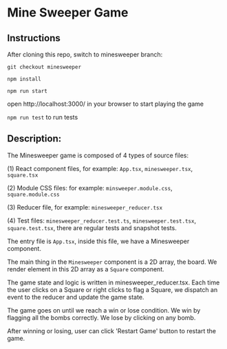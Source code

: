 # Mine Sweeper Game

## Instructions
After cloning this repo, switch to minesweeper branch:

`git checkout minesweeper`

`npm install`

`npm run start`

open http://localhost:3000/ in your browser to start playing the game

`npm run test` to run tests

## Description:

The Minesweeper game is composed of 4 types of source files:

(1) React component files, for example: `App.tsx`, `minesweeper.tsx`, `square.tsx`

(2) Module CSS files: for example: `minsweeper.module.css`, `square.module.css`

(3) Reducer file, for example: `minesweeper_reducer.tsx`

(4) Test files: `minesweeper_reducer.test.ts`, `minesweeper.test.tsx`, `square.test.tsx`,
there are regular tests and snapshot tests.

The entry file is `App.tsx`, inside this file, we have a Minesweeper component.

The main thing in the `Minesweeper` component is a 2D array, the board. 
We render element in this 2D array as a `Square` component.

The game state and logic is written in minesweeper_reducer.tsx. 
Each time the user clicks on a Square or right clicks to flag a Square, we dispatch an event to the reducer and update the game state.

The game goes on until we reach a win or lose condition.
We win by flagging all the bombs correctly.
We lose by clicking on any bomb.

After winning or losing, user can click 'Restart Game' button to restart the game.

